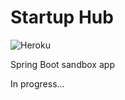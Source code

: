 # Startup Hub
![Heroku](http://heroku-badge.herokuapp.com/?app=startup-hub&root=h2console)

Spring Boot sandbox app

In progress...
